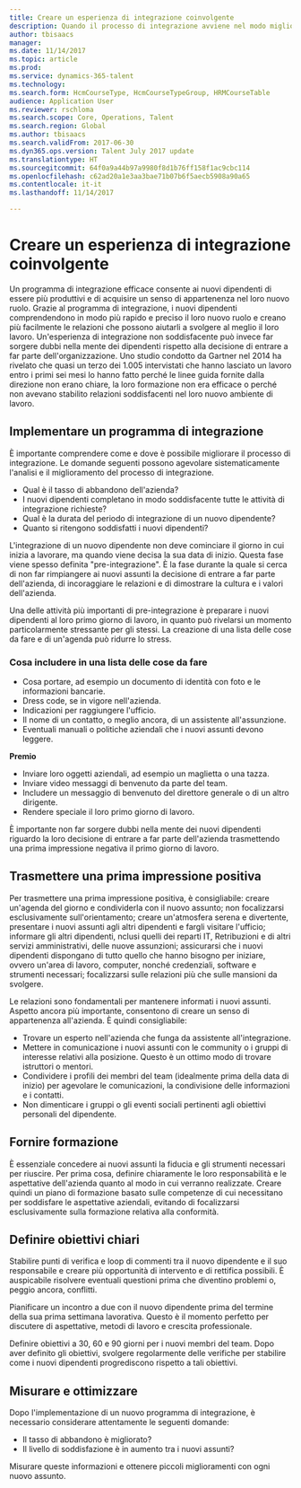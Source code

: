```yaml
---
title: Creare un esperienza di integrazione coinvolgente
description: Quando il processo di integrazione avviene nel modo migliore, i nuovi dipendenti sviluppano un senso di appartenenza alla nuova organizzazione.
author: tbisaacs
manager: 
ms.date: 11/14/2017
ms.topic: article
ms.prod: 
ms.service: dynamics-365-talent
ms.technology: 
ms.search.form: HcmCourseType, HcmCourseTypeGroup, HRMCourseTable
audience: Application User
ms.reviewer: rschloma
ms.search.scope: Core, Operations, Talent
ms.search.region: Global
ms.author: tbisaacs
ms.search.validFrom: 2017-06-30
ms.dyn365.ops.version: Talent July 2017 update
ms.translationtype: HT
ms.sourcegitcommit: 64f0a9a44b97a9980f8d1b76ff158f1ac9cbc114
ms.openlocfilehash: c62ad20a1e3aa3bae71b07b6f5aecb5908a90a65
ms.contentlocale: it-it
ms.lasthandoff: 11/14/2017

---
```


# <a name="create-an-engaging-onboarding-experience"></a>Creare un esperienza di integrazione coinvolgente

Un programma di integrazione efficace consente ai nuovi dipendenti di essere più produttivi e di acquisire un senso di appartenenza nel loro nuovo ruolo. Grazie al programma di integrazione, i nuovi dipendenti comprendendono in modo più rapido e preciso il loro nuovo ruolo e creano più facilmente le relazioni che possono aiutarli a svolgere al meglio il loro lavoro. Un'esperienza di integrazione non soddisfacente può invece far sorgere dubbi nella mente dei dipendenti rispetto alla decisione di entrare a far parte dell'organizzazione. Uno studio condotto da Gartner nel 2014 ha rivelato che quasi un terzo dei 1.005 intervistati che hanno lasciato un lavoro entro i primi sei mesi lo hanno fatto perché le linee guida fornite dalla direzione non erano chiare, la loro formazione non era efficace o perché non avevano stabilito relazioni soddisfacenti nel loro nuovo ambiente di lavoro.

## <a name="have-an-onboarding-program-in-place"></a>Implementare un programma di integrazione
È importante comprendere come e dove è possibile migliorare il processo di integrazione. Le domande seguenti possono agevolare sistematicamente l'analisi e il miglioramento del processo di integrazione.

- Qual è il tasso di abbandono dell'azienda?
- I nuovi dipendenti completano in modo soddisfacente tutte le attività di integrazione richieste?
- Qual è la durata del periodo di integrazione di un nuovo dipendente?
- Quanto si ritengono soddisfatti i nuovi dipendenti?

L'integrazione di un nuovo dipendente non deve cominciare il giorno in cui inizia a lavorare, ma quando viene decisa la sua data di inizio. Questa fase viene spesso definita "pre-integrazione". È la fase durante la quale si cerca di non far rimpiangere ai nuovi assunti la decisione di entrare a far parte dell'azienda, di incoraggiare le relazioni e di dimostrare la cultura e i valori dell'azienda.

Una delle attività più importanti di pre-integrazione è preparare i nuovi dipendenti al loro primo giorno di lavoro, in quanto può rivelarsi un momento particolarmente stressante per gli stessi. La creazione di una lista delle cose da fare e di un'agenda può ridurre lo stress.

### <a name="what-to-include-in-a-checklist"></a>Cosa includere in una lista delle cose da fare

- Cosa portare, ad esempio un documento di identità con foto e le informazioni bancarie.
- Dress code, se in vigore nell'azienda.
- Indicazioni per raggiungere l'ufficio.
- Il nome di un contatto, o meglio ancora, di un assistente all'assunzione.
- Eventuali manuali o politiche aziendali che i nuovi assunti devono leggere.

**Premio**

- Inviare loro oggetti aziendali, ad esempio un maglietta o una tazza.
- Inviare video messaggi di benvenuto da parte del team.
- Includere un messaggio di benvenuto del direttore generale o di un altro dirigente.
- Rendere speciale il loro primo giorno di lavoro.

È importante non far sorgere dubbi nella mente dei nuovi dipendenti riguardo la loro decisione di entrare a far parte dell'azienda trasmettendo una prima impressione negativa il primo giorno di lavoro.

## <a name="create-a-good-first-impression"></a>Trasmettere una prima impressione positiva

Per trasmettere una prima impressione positiva, è consigliabile: creare un'agenda del giorno e condividerla con il nuovo assunto; non focalizzarsi esclusivamente sull'orientamento; creare un'atmosfera serena e divertente, presentare i nuovi assunti agli altri dipendenti e fargli visitare l'ufficio; informare gli altri dipendenti, nclusi quelli dei reparti IT, Retribuzioni e di altri servizi amministrativi, delle nuove assunzioni; assicurarsi che i nuovi dipendenti dispongano di tutto quello che hanno bisogno per iniziare, ovvero un'area di lavoro, computer, nonché credenziali, software e strumenti necessari; focalizzarsi sulle relazioni più che sulle mansioni da svolgere.

Le relazioni sono fondamentali per mantenere informati i nuovi assunti. Aspetto ancora più importante, consentono di creare un senso di appartenenza all'azienda. È quindi consigliabile:

- Trovare un esperto nell'azienda che funga da assistente all'integrazione.
- Mettere in comunicazione i nuovi assunti con le community o i gruppi di interesse relativi alla posizione. Questo è un ottimo modo di trovare istruttori o mentori.
- Condividere i profili dei membri del team (idealmente prima della data di inizio) per agevolare le comunicazioni, la condivisione delle informazioni e i contatti.
- Non dimenticare i gruppi o gli eventi sociali pertinenti agli obiettivi personali del dipendente.

## <a name="provide-training"></a>Fornire formazione

È essenziale concedere ai nuovi assunti la fiducia e gli strumenti necessari per riuscire. Per prima cosa, definire chiaramente le loro responsabilità e le aspettative dell'azienda quanto al modo in cui verranno realizzate. Creare quindi un piano di formazione basato sulle competenze di cui necessitano per soddisfare le aspettative aziendali, evitando di focalizzarsi esclusivamente sulla formazione relativa alla conformità.

## <a name="set-clear-milestones"></a>Definire obiettivi chiari

Stabilire punti di verifica e loop di commenti tra il nuovo dipendente e il suo responsabile e creare più opportunità di intervento e di rettifica possibili. È auspicabile risolvere eventuali questioni prima che diventino problemi o, peggio ancora, conflitti.

Pianificare un incontro a due con il nuovo dipendente prima del termine della sua prima settimana lavorativa. Questo è il momento perfetto per discutere di aspettative, metodi di lavoro e crescita professionale.

Definire obiettivi a 30, 60 e 90 giorni per i nuovi membri del team. Dopo aver definito gli obiettivi, svolgere regolarmente delle verifiche per stabilire come i nuovi dipendenti progrediscono rispetto a tali obiettivi.

## <a name="measure-and-optimize"></a>Misurare e ottimizzare

Dopo l'implementazione di un nuovo programma di integrazione, è necessario considerare attentamente le seguenti domande: 

- Il tasso di abbandono è migliorato?
- Il livello di soddisfazione è in aumento tra i nuovi assunti? 

Misurare queste informazioni e ottenere piccoli miglioramenti con ogni nuovo assunto.


